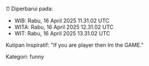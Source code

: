 ⏰ Diperbarui pada:
- WIB: Rabu, 16 April 2025 11.31.02 UTC
- WITA: Rabu, 16 April 2025 12.31.02 UTC
- WIT: Rabu, 16 April 2025 13.31.02 UTC

Kutipan Inspiratif:
"If you are player then Im the GAME."


Kategori: funny

